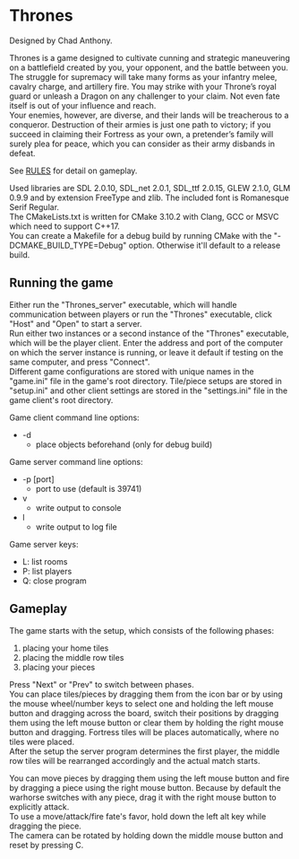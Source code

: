 # Thrones  
Designed by Chad Anthony.  

Thrones is a game designed to cultivate cunning and strategic maneuvering on a battlefield created by you, your opponent, and the battle between you. The struggle for supremacy will take many forms as your infantry melee, cavalry charge, and artillery fire. You may strike with your Throne’s royal guard or unleash a Dragon on any challenger to your claim. Not even fate itself is out of your influence and reach.  
Your enemies, however, are diverse, and their lands will be treacherous to a conqueror. Destruction of their armies is just one path to victory; if you succeed in claiming their Fortress as your own, a pretender’s family will surely plea for peace, which you can consider as their army disbands in defeat.  

See [RULES](RULES.md) for detail on gameplay.  

Used libraries are SDL 2.0.10, SDL_net 2.0.1, SDL_ttf 2.0.15, GLEW 2.1.0, GLM 0.9.9 and by extension FreeType and zlib. The included font is Romanesque Serif Regular.  
The CMakeLists.txt is written for CMake 3.10.2 with Clang, GCC or MSVC which need to support C++17.  
You can create a Makefile for a debug build by running CMake with the "-DCMAKE_BUILD_TYPE=Debug" option. Otherwise it'll default to a release build.  

## Running the game  
Either run the "Thrones_server" executable, which will handle communication between players or run the "Thrones" executable, click "Host" and "Open" to start a server.  
Run either two instances or a second instance of the "Thrones" executable, which will be the player client. Enter the address and port of the computer on which the server instance is running, or leave it default if testing on the same computer, and press "Connect".  
Different game configurations are stored with unique names in the "game.ini" file in the game's root directory. Tile/piece setups are stored in "setup.ini" and other client settings are stored in the "settings.ini" file in the game client's root directory.   

Game client command line options:  
- -d  
  - place objects beforehand (only for debug build)  

Game server command line options:  
- -p [port]  
  - port to use (default is 39741)  
- v  
  - write output to console  
- l  
  - write output to log file  

Game server keys:  
- L: list rooms  
- P: list players  
- Q: close program  

## Gameplay  
The game starts with the setup, which consists of the following phases:  
1. placing your home tiles  
2. placing the middle row tiles  
3. placing your pieces  

Press "Next" or "Prev" to switch between phases.  
You can place tiles/pieces by dragging them from the icon bar or by using the mouse wheel/number keys to select one and holding the left mouse button and dragging across the board, switch their positions by dragging them using the left mouse button or clear them by holding the right mouse button and dragging. Fortress tiles will be places automatically, where no tiles were placed.  
After the setup the server program determines the first player, the middle row tiles will be rearranged accordingly and the actual match starts.  

You can move pieces by dragging them using the left mouse button and fire by dragging a piece using the right mouse button. Because by default the warhorse switches with any piece, drag it with the right mouse button to explicitly attack.  
To use a move/attack/fire fate's favor, hold down the left alt key while dragging the piece.  
The camera can be rotated by holding down the middle mouse button and reset by pressing C.  
